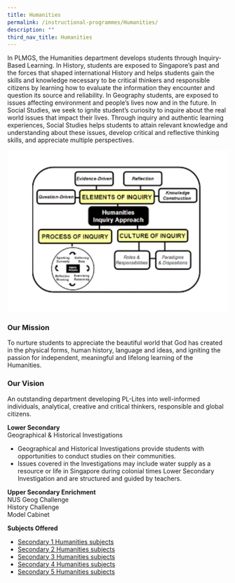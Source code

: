 ```yaml
---
title: Humanities
permalink: /instructional-programmes/Humanities/
description: ""
third_nav_title: Humanities
---
```

In PLMGS, the Humanities department develops students through Inquiry-Based Learning. In History, students are exposed to Singapore’s past and the forces that shaped international History and helps students gain the skills and knowledge necessary to be critical thinkers and responsible citizens by learning how to evaluate the information they encounter and question its source and reliability. In Geography students, are exposed to issues affecting environment and people’s lives now and in the future. In Social Studies, we seek to ignite student’s curiosity to inquire about the real world issues that impact their lives. Through inquiry and authentic learning experiences, Social Studies helps students to attain relevant knowledge and understanding about these issues, develop critical and reflective thinking skills, and appreciate multiple perspectives.

![](/images/humanities_image01.png)

### Our Mission 

To nurture students to appreciate the beautiful world that God has created in the physical forms, human history, language and ideas, and igniting the passion for independent, meaningful and lifelong learning of the Humanities.

  

### Our Vision

An outstanding department developing PL-Lites into well-informed individuals, analytical, creative and critical thinkers, responsible and global citizens.

  
**Lower Secondary**  
Geographical & Historical Investigations  

*   Geographical and Historical Investigations provide students with opportunities to conduct studies on their communities.
*   Issues covered in the Investigations may include water supply as a resource or life in Singapore during colonial times Lower Secondary Investigation and are structured and guided by teachers.  
    

  
**Upper Secondary Enrichment**  
NUS Geog Challenge  
History Challenge  
Model Cabinet

**Subjects Offered**

*   [Secondary 1 Humanities subjects](/files/Humanities_Subject_Sec1.pdf)
*   [Secondary 2 Humanities subjects](/files/Humanities_Subject_Sec2.pdf)
*   [Secondary 3 Humanities subjects](/files/Humanities_Subject_Sec3.pdf)
*   [Secondary 4 Humanities subjects](/files/Humanities_Subject_Sec4.pdf)
*   [Secondary 5 Humanities subjects](/files/Humanities_Subject_Sec5.pdf)

